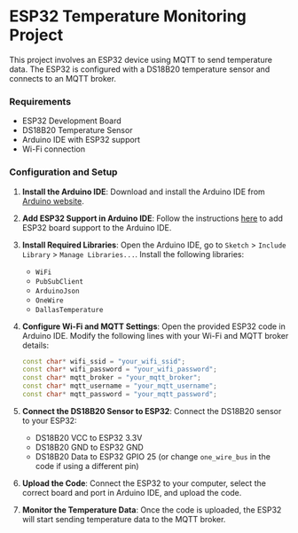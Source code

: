 # ESP32 Temperature Monitoring Project

This project involves an ESP32 device using MQTT to send temperature data. The ESP32 is configured with a DS18B20 temperature sensor and connects to an MQTT broker.

### Requirements

- ESP32 Development Board
- DS18B20 Temperature Sensor
- Arduino IDE with ESP32 support
- Wi-Fi connection

### Configuration and Setup

1. **Install the Arduino IDE**:
   Download and install the Arduino IDE from [Arduino website](https://www.arduino.cc/en/software).

2. **Add ESP32 Support in Arduino IDE**:
   Follow the instructions [here](https://randomnerdtutorials.com/installing-the-esp32-board-in-arduino-ide-windows-instructions/) to add ESP32 board support to the Arduino IDE.

3. **Install Required Libraries**:
   Open the Arduino IDE, go to `Sketch` > `Include Library` > `Manage Libraries...`. Install the following libraries:
   - `WiFi`
   - `PubSubClient`
   - `ArduinoJson`
   - `OneWire`
   - `DallasTemperature`

4. **Configure Wi-Fi and MQTT Settings**:
   Open the provided ESP32 code in Arduino IDE. Modify the following lines with your Wi-Fi and MQTT broker details:
   ```cpp
   const char* wifi_ssid = "your_wifi_ssid";
   const char* wifi_password = "your_wifi_password";
   const char* mqtt_broker = "your_mqtt_broker";
   const char* mqtt_username = "your_mqtt_username";
   const char* mqtt_password = "your_mqtt_password";
   ```

5. **Connect the DS18B20 Sensor to ESP32**:
   Connect the DS18B20 sensor to your ESP32:
   - DS18B20 VCC to ESP32 3.3V
   - DS18B20 GND to ESP32 GND
   - DS18B20 Data to ESP32 GPIO 25 (or change `one_wire_bus` in the code if using a different pin)

6. **Upload the Code**:
   Connect the ESP32 to your computer, select the correct board and port in Arduino IDE, and upload the code.

7. **Monitor the Temperature Data**:
   Once the code is uploaded, the ESP32 will start sending temperature data to the MQTT broker.
